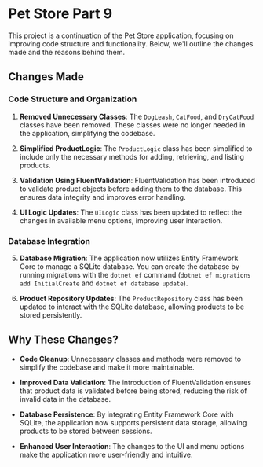 # Pet Store Part 9

This project is a continuation of the Pet Store application, focusing on improving code structure and functionality. Below, we'll outline the changes made and the reasons behind them.

## Changes Made

### Code Structure and Organization

1. **Removed Unnecessary Classes**: The `DogLeash`, `CatFood`, and `DryCatFood` classes have been removed. These classes were no longer needed in the application, simplifying the codebase.

2. **Simplified ProductLogic**: The `ProductLogic` class has been simplified to include only the necessary methods for adding, retrieving, and listing products.

3. **Validation Using FluentValidation**: FluentValidation has been introduced to validate product objects before adding them to the database. This ensures data integrity and improves error handling.

4. **UI Logic Updates**: The `UILogic` class has been updated to reflect the changes in available menu options, improving user interaction.

### Database Integration

5. **Database Migration**: The application now utilizes Entity Framework Core to manage a SQLite database. You can create the database by running migrations with the `dotnet ef` command (`dotnet ef migrations add InitialCreate` and `dotnet ef database update`).

6. **Product Repository Updates**: The `ProductRepository` class has been updated to interact with the SQLite database, allowing products to be stored persistently.

## Why These Changes?

- **Code Cleanup**: Unnecessary classes and methods were removed to simplify the codebase and make it more maintainable.

- **Improved Data Validation**: The introduction of FluentValidation ensures that product data is validated before being stored, reducing the risk of invalid data in the database.

- **Database Persistence**: By integrating Entity Framework Core with SQLite, the application now supports persistent data storage, allowing products to be stored between sessions.

- **Enhanced User Interaction**: The changes to the UI and menu options make the application more user-friendly and intuitive.

